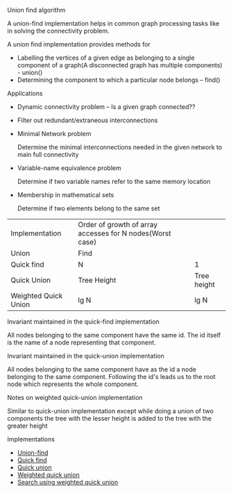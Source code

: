 Union find algorithm

A union-find implementation helps in common graph processing tasks like
in solving the connectivity problem.

A union find implementation provides methods for

- Labelling the vertices of a given edge as belonging to a single
  component of a graph(A disconnected graph has multiple components) -
  union()
- Determining the component to which a particular node belongs – find()

Applications

- Dynamic connectivity problem – Is a given graph connected??

- Filter out redundant/extraneous interconnections

- Minimal Network problem

  Determine the minimal interconnections needed in the given network to
  main full connectivity

- Variable-name equivalence problem

  Determine if two variable names refer to the same memory location

- Membership in mathematical sets

  Determine if two elements belong to the same set

<table>
<tbody>
<tr class="odd">
<td><p>Implementation</p></td>
<td>Order of growth of array accesses for N nodes(Worst case)</td>
<td></td>
</tr>
<tr class="even">
<td>Union</td>
<td>Find</td>
<td></td>
</tr>
<tr class="odd">
<td>Quick find</td>
<td>N</td>
<td>1</td>
</tr>
<tr class="even">
<td>Quick Union</td>
<td>Tree Height</td>
<td>Tree height</td>
</tr>
<tr class="odd">
<td>Weighted Quick Union</td>
<td>lg N</td>
<td>lg N</td>
</tr>
</tbody>
</table>

Invariant maintained in the quick-find implementation

All nodes belonging to the same component have the same id. The id
itself is the name of a node representing that component.

Invariant maintained in the quick-union implementation

All nodes belonging to the same component have as the id a node
belonging to the same component. Following the id's leads us to the root
node which represents the whole component.

Notes on weighted quick-union implementation

Similar to quick-union implementation except while doing a union of two
components the tree with the lesser height is added to the tree with the
greater height

Implementations

- [Union-find](Algorithms,%204th%20Edition%20-%20Sedgewick,%20Wayne/Exercises/Graphs/src/UnionFind.java)
- [Quick
  find](Algorithms,%204th%20Edition%20-%20Sedgewick,%20Wayne/Exercises/Graphs/src/UnionFindQF.java)
- [Quick
  union](Algorithms,%204th%20Edition%20-%20Sedgewick,%20Wayne/Exercises/Graphs/src/UnionFindQU.java)
- [Weighted quick
  union](Algorithms,%204th%20Edition%20-%20Sedgewick,%20Wayne/Exercises/Graphs/src/UnionFindWQU.java)
- [Search using weighted quick
  union](Algorithms,%204th%20Edition%20-%20Sedgewick,%20Wayne/Exercises/Graphs/src/SearchWQU.java)
